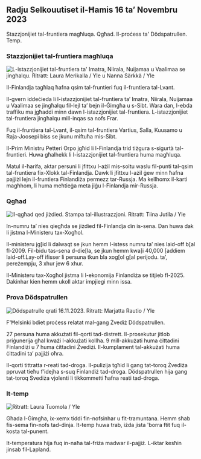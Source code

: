 ## Radju Selkouutiset il-Ħamis 16 ta’ Novembru 2023

Stazzjonijiet tal-fruntiera magħluqa. Qgħad. Il-proċess ta' Dödspatrullen. Temp.

### Stazzjonijiet tal-fruntiera magħluqa

![L-istazzjonijiet tal-fruntiera ta' Imatra, Niirala, Nuijamaa u Vaalimaa se jingħalqu. Ritratt: Laura Merikalla / Yle u Nanna Särkkä / Yle](https://images.cdn.yle.fi/image/upload/c_crop,h_1215,w_2161,x_0,y_943/ar_1.777777777777777,c_fill,_12_faces,_12_face/dpr_1.0/q_auto:eco/f_auto/fl_lossy/v1700138081/39-1201615655605bd910f3)

Il-Finlandja tagħlaq ħafna qsim tal-fruntieri fuq il-fruntiera tal-Lvant.

Il-gvern iddeċieda li l-istazzjonijiet tal-fruntiera ta’ Imatra, Niirala, Nuijamaa u Vaalimaa se jingħalqu fil-lejl ta’ bejn il-Ġimgħa u s-Sibt. Wara dan, l-ebda traffiku ma jgħaddi minn dawn l-istazzjonijiet tal-fruntiera. L-istazzjonijiet tal-fruntiera jingħalqu mill-inqas sa nofs Frar.

Fuq il-fruntiera tal-Lvant, il-qsim tal-fruntiera Vartius, Salla, Kuusamo u Raja-Joosepi biss se jkunu miftuħa mis-Sibt.

Il-Prim Ministru Petteri Orpo jgħid li l-Finlandja trid tiżgura s-sigurtà tal-fruntieri. Huwa għalhekk li l-istazzjonijiet tal-fruntiera huma magħluqa.

Matul il-ħarifa, aktar persuni li jfittxu l-ażil mis-soltu waslu fil-punti tal-qsim tal-fruntiera fix-Xlokk tal-Finlandja. Dawk li jfittxu l-ażil ġew minn ħafna pajjiżi lejn il-fruntiera Finlandiża permezz tar-Russja. Ma kellhomx il-karti magħhom, li huma meħtieġa meta jiġu l-Finlandja mir-Russja.

### Qgħad

![Il-qgħad qed jiżdied. Stampa tal-illustrazzjoni. Ritratt: Tiina Jutila / Yle](https://images.cdn.yle.fi/image/upload/c_crop,h_3007,w_5346,x_0,y_409/ar_1.7777777777777777,c_fill,g_faces,h_670/0,d_r1201.q_auto:eco/f_auto/fl_lossy/v1636455286/39-7675556012f34491801)

In-numru ta’ nies qiegħda se jiżdied fil-Finlandja din is-sena. Dan huwa dak li jistma l-Ministeru tax-Xogħol.

Il-ministeru jg[id li dalwaqt se jkun hemm l-istess numru ta’ nies laid-off b[al fl-2009. Fil-bidu tas-sena d-die[la, se jkun hemm kwa]i 40,000 [addiem laid-off.Lay-off ifisser li persuna tkun bla xog[ol g[al perijodu. ta’, pereżempju, 3 xhur jew 6 xhur.

Il-Ministeru tax-Xogħol jistma li l-ekonomija Finlandiża se titjieb fl-2025. Dakinhar kien hemm ukoll aktar impjiegi minn issa.

### Prova Dödspatrullen

![Dödspatrulle qrati 16.11.2023. Ritratt: Marjatta Rautio / Yle](https://images.cdn.yle.fi/image/upload/c_crop,h_2295,w_4080,x_0,y_278/ar_1.7777777777777777,c_fill,g_faces,h_670/0d_1201/0,w_1201.q_auto:eco/f_auto/fl_lossy/v1700137634/39-12015276555f550196e3)

F'Ħelsinki bdiet proċess relatat mal-gang Żvediż Dödspatrullen.

27 persuna huma akkużati fil-qorti tad-distrett. Il-prosekutur jitlob priġunerija għal kważi l-akkużati kollha. 9 mill-akkużati huma ċittadini Finlandiżi u 7 huma ċittadini Żvediżi. Il-kumplament tal-akkużati huma ċittadini ta’ pajjiżi oħra.

Il-qorti tittratta r-reati tad-droga. Il-pulizija tgħid li gang tat-toroq Żvediża ppruvat tieħu f’idejha s-suq Finlandiż tad-droga. Dödspatrullen hija gang tat-toroq Svediża vjolenti li tikkommetti ħafna reati tad-droga.

### It-temp

![ Ritratt: Laura Tuomola / Yle](https://images.cdn.yle.fi/image/upload/c_crop,h_1080,w_1919,x_0,y_0/ar_1.7777777777777777,c_fill,g_faces,h_675,/w_p1_201.0/q_auto:eco/f_auto/fl_lossy/v1700136474/39-1201617655606029adf4)

Għada l-Ġimgħa, ix-xemx tiddi fin-nofsinhar u fit-tramuntana. Hemm sħab fis-sema fin-nofs tad-dinja. It-temp huwa trab, iżda jista 'borra ftit fuq il-kosta tal-punent.

It-temperatura hija fuq in-naħa tal-friża madwar il-pajjiż. L-iktar kesħin jinsab fil-Lapland.